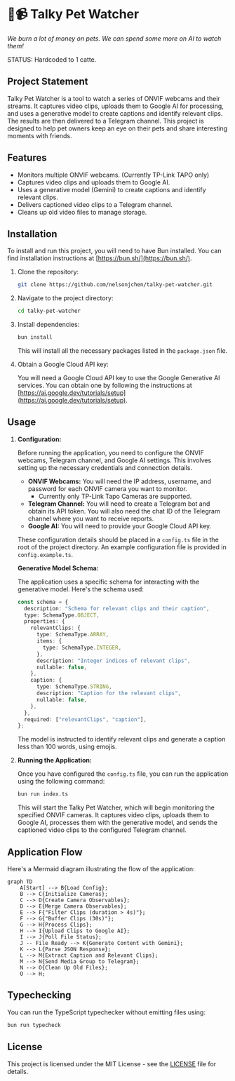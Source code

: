# 🐾📹 Talky Pet Watcher

_We burn a lot of money on pets. We can spend some more on AI to watch them!_

STATUS: Hardcoded to 1 catte.

## Project Statement

Talky Pet Watcher is a tool to watch a series of ONVIF webcams and their streams. It captures video clips, uploads them to Google AI for processing, and uses a generative model to create captions and identify relevant clips. The results are then delivered to a Telegram channel. This project is designed to help pet owners keep an eye on their pets and share interesting moments with friends.

## Features

-   Monitors multiple ONVIF webcams. (Currently TP-Link TAPO only)
-   Captures video clips and uploads them to Google AI.
-   Uses a generative model (Gemini) to create captions and identify relevant clips.
-   Delivers captioned video clips to a Telegram channel.
-   Cleans up old video files to manage storage.

## Installation

To install and run this project, you will need to have Bun installed. You can find installation instructions at [https://bun.sh/](https://bun.sh/).

1. Clone the repository:

    ```bash
    git clone https://github.com/nelsonjchen/talky-pet-watcher.git
    ```

2. Navigate to the project directory:

    ```bash
    cd talky-pet-watcher
    ```

3. Install dependencies:

    ```bash
    bun install
    ```

    This will install all the necessary packages listed in the `package.json` file.

4. Obtain a Google Cloud API key:

    You will need a Google Cloud API key to use the Google Generative AI services. You can obtain one by following the instructions at [https://ai.google.dev/tutorials/setup](https://ai.google.dev/tutorials/setup).

## Usage

1. **Configuration:**

    Before running the application, you need to configure the ONVIF webcams, Telegram channel, and Google AI settings. This involves setting up the necessary credentials and connection details.

    -   **ONVIF Webcams:** You will need the IP address, username, and password for each ONVIF camera you want to monitor.
        - Currently only TP-Link Tapo Cameras are supported.
    -   **Telegram Channel:** You will need to create a Telegram bot and obtain its API token. You will also need the chat ID of the Telegram channel where you want to receive reports.
    -   **Google AI:** You will need to provide your Google Cloud API key.

    These configuration details should be placed in a `config.ts` file in the root of the project directory. An example configuration file is provided in `config.example.ts`.

    **Generative Model Schema:**

    The application uses a specific schema for interacting with the generative model. Here's the schema used:

    ```typescript
    const schema = {
      description: "Schema for relevant clips and their caption",
      type: SchemaType.OBJECT,
      properties: {
        relevantClips: {
          type: SchemaType.ARRAY,
          items: {
            type: SchemaType.INTEGER,
          },
          description: "Integer indices of relevant clips",
          nullable: false,
        },
        caption: {
          type: SchemaType.STRING,
          description: "Caption for the relevant clips",
          nullable: false,
        },
      },
      required: ["relevantClips", "caption"],
    };
    ```

    The model is instructed to identify relevant clips and generate a caption less than 100 words, using emojis.

2. **Running the Application:**

    Once you have configured the `config.ts` file, you can run the application using the following command:

    ```bash
    bun run index.ts
    ```

    This will start the Talky Pet Watcher, which will begin monitoring the specified ONVIF cameras. It captures video clips, uploads them to Google AI, processes them with the generative model, and sends the captioned video clips to the configured Telegram channel.

## Application Flow

Here's a Mermaid diagram illustrating the flow of the application:

```mermaid
graph TD
    A[Start] --> B{Load Config};
    B --> C{Initialize Cameras};
    C --> D{Create Camera Observables};
    D --> E{Merge Camera Observables};
    E --> F{"Filter Clips (duration > 4s)"};
    F --> G{"Buffer Clips (30s)"};
    G --> H{Process Clips};
    H --> I{Upload Clips to Google AI};
    I --> J{Poll File Status};
    J -- File Ready --> K{Generate Content with Gemini};
    K --> L{Parse JSON Response};
    L --> M{Extract Caption and Relevant Clips};
    M --> N{Send Media Group to Telegram};
    N --> O{Clean Up Old Files};
    O --> H;
```

## Typechecking

You can run the TypeScript typechecker without emitting files using:

```bash
bun run typecheck
```

## License

This project is licensed under the MIT License - see the [LICENSE](LICENSE) file for details.
